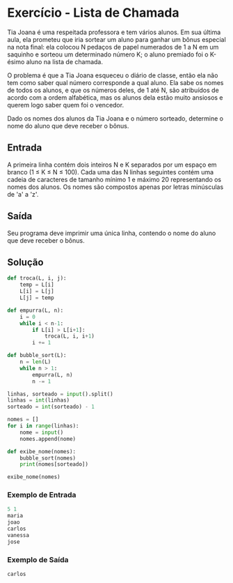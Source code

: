 # Exercício - Lista de Chamada
Tia Joana é uma respeitada professora e tem vários alunos. Em sua última aula, ela prometeu que iria sortear um aluno para ganhar um bônus especial na nota final: ela colocou N pedaços de papel numerados de 1 a N em um saquinho e sorteou um determinado número K; o aluno premiado foi o K-ésimo aluno na lista de chamada.

O problema é que a Tia Joana esqueceu o diário de classe, então ela não tem como saber qual número corresponde a qual aluno. Ela sabe os nomes de todos os alunos, e que os números deles, de 1 até N, são atribuídos de acordo com a ordem alfabética, mas os alunos dela estão muito ansiosos e querem logo saber quem foi o vencedor.

Dado os nomes dos alunos da Tia Joana e o número sorteado, determine o nome do aluno que deve receber o bônus.

## Entrada
A primeira linha contém dois inteiros N e K separados por um espaço em branco (1 ≤ K ≤ N ≤ 100). Cada uma das N linhas seguintes contém uma cadeia de caracteres de tamanho mínimo 1 e máximo 20 representando os nomes dos alunos. Os nomes são compostos apenas por letras minúsculas de 'a' a 'z'.

## Saída
Seu programa deve imprimir uma única linha, contendo o nome do aluno que deve receber o bônus.


## Solução

```python
def troca(L, i, j):
    temp = L[i]
    L[i] = L[j]
    L[j] = temp

def empurra(L, n):
    i = 0
    while i < n-1:
        if L[i] > L[i+1]:
            troca(L, i, i+1)
        i += 1

def bubble_sort(L):
    n = len(L)
    while n > 1:
        empurra(L, n)
        n -= 1

linhas, sorteado = input().split()
linhas = int(linhas)
sorteado = int(sorteado) - 1

nomes = []
for i in range(linhas):
    nome = input()
    nomes.append(nome)

def exibe_nome(nomes):
    bubble_sort(nomes)
    print(nomes[sorteado])

exibe_nome(nomes)
```

### Exemplo de Entrada

```python
5 1
maria
joao
carlos
vanessa
jose
```

### Exemplo de Saída

```python
carlos
```